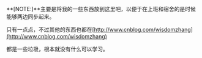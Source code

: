**[NOTE:]**主要是将我的一些东西放到这里吧，以便于在上班和宿舍的是时候能够两边同步起来。

只有一点点，不过其他的东西也都在[http://www.cnblog.com/wisdomzhang](http://www.cnblog.com/wisdomzhang)

都是一些垃圾，根本就没有什么可以学习。